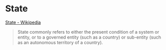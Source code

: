 # State

[State - Wikipedia](https://en.wikipedia.org/wiki/State)

> State commonly refers to either the present condition of a system or entity, or to a governed entity (such as a country) or sub-entity (such as an autonomous territory of a country).
